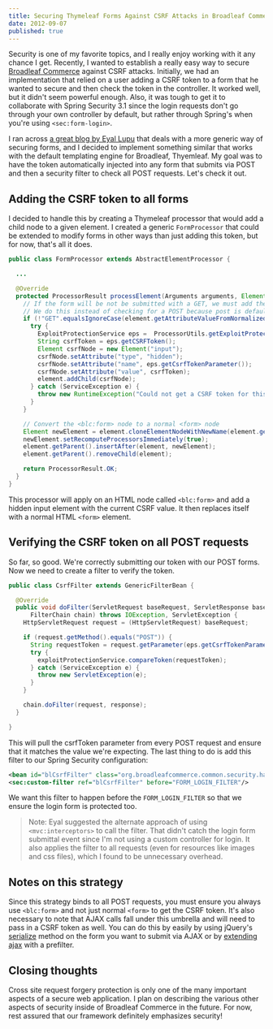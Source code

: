 ```yaml
---
title: Securing Thymeleaf Forms Against CSRF Attacks in Broadleaf Commerce
date: 2012-09-07
published: true
---
```


Security is one of my favorite topics, and I really enjoy working with it any chance I get. Recently, I wanted to establish a really easy way to secure [Broadleaf Commerce](http://www.broadleafcommerce.com) against CSRF attacks. Initially, we had an implementation that relied on a user adding a CSRF token to a form that he wanted to secure and then check the token in the controller. It worked well, but it didn't seem powerful enough. Also, it was tough to get it to collaborate with Spring Security 3.1 since the login requests don't go through your own controller by default, but rather through Spring's when you're using `<sec:form-login>`.

I ran across [a great blog by Eyal Lupu](http://blog.eyallupu.com/2012/04/csrf-defense-in-spring-mvc-31.html) that deals with a more generic way of securing forms, and I decided to implement something similar that works with the default templating engine for Broadleaf, Thyemleaf. My goal was to have the token automatically injected into any form that submits via POST and then a security filter to check all POST requests. Let's check it out.

## Adding the CSRF token to all forms

I decided to handle this by creating a Thymeleaf processor that would add a child node to a given element. I created a generic `FormProcessor` that could be extended to modify forms in other ways than just adding this token, but for now, that's all it does.


```java
public class FormProcessor extends AbstractElementProcessor {

  ...

  @Override
  protected ProcessorResult processElement(Arguments arguments, Element element) {
    // If the form will be not be submitted with a GET, we must add the CSRF token
    // We do this instead of checking for a POST because post is default
    if (!"GET".equalsIgnoreCase(element.getAttributeValueFromNormalizedName("method"))) {
      try {
        ExploitProtectionService eps =  ProcessorUtils.getExploitProtectionService(arguments);
        String csrfToken = eps.getCSRFToken();
        Element csrfNode = new Element("input");
        csrfNode.setAttribute("type", "hidden");
        csrfNode.setAttribute("name", eps.getCsrfTokenParameter());
        csrfNode.setAttribute("value", csrfToken);
        element.addChild(csrfNode);
      } catch (ServiceException e) {
        throw new RuntimeException("Could not get a CSRF token for this session", e);
      }
    }

    // Convert the <blc:form> node to a normal <form> node
    Element newElement = element.cloneElementNodeWithNewName(element.getParent(), "form", false);
    newElement.setRecomputeProcessorsImmediately(true);
    element.getParent().insertAfter(element, newElement);
    element.getParent().removeChild(element);

    return ProcessorResult.OK;
  }
}

```

This processor will apply on an HTML node called `<blc:form>` and add a hidden input element with the current CSRF value. It then replaces itself with a normal HTML `<form>` element.

## Verifying the CSRF token on all POST requests

So far, so good. We're correctly submitting our token with our POST forms. Now we need to create a filter to verify the token.

```java
public class CsrfFilter extends GenericFilterBean {

  @Override
  public void doFilter(ServletRequest baseRequest, ServletResponse baseResponse,
      FilterChain chain) throws IOException, ServletException {
    HttpServletRequest request = (HttpServletRequest) baseRequest;

    if (request.getMethod().equals("POST")) {
      String requestToken = request.getParameter(eps.getCsrfTokenParameter());
      try {
        exploitProtectionService.compareToken(requestToken);
      } catch (ServiceException e) {
        throw new ServletException(e);
      }
    }

    chain.doFilter(request, response);
  }

}
```

This will pull the csrfToken parameter from every POST request and ensure that it matches the value we're expecting. The last thing to do is add this filter to our Spring Security configuration:

```xml
<bean id="blCsrfFilter" class="org.broadleafcommerce.common.security.handler.CsrfFilter" />
<sec:custom-filter ref="blCsrfFilter" before="FORM_LOGIN_FILTER"/>
```

We want this filter to happen before the `FORM_LOGIN_FILTER` so that we ensure the login form is protected too.

> Note: Eyal suggested the alternate approach of using `<mvc:interceptors>` to call the filter. That didn't catch the login form submittal event since I'm not using a custom controller for login. It also applies the filter to all requests (even for resources like images and css files), which I found to be unnecessary overhead.

## Notes on this strategy

Since this strategy binds to all POST requests, you must ensure you always use `<blc:form>` and not just normal `<form>` to get the CSRF token. It's also necessary to note that AJAX calls fall under this umbrella and will need to pass in a CSRF token as well. You can do this by easily by using jQuery's [serialize](http://api.jquery.com/serialize/) method on the form you want to submit via AJAX or by [extending ajax](http://api.jquery.com/extending-ajax/) with a prefilter.

## Closing thoughts

Cross site request forgery protection is only one of the many important aspects of a secure web application. I plan on describing the various other aspects of security inside of Broadleaf Commerce in the future. For now, rest assured that our framework definitely emphasizes security!
